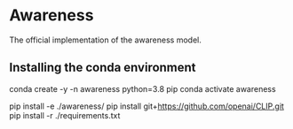 # Awareness

The official implementation of the awareness model.

## Installing the conda environment

conda create -y -n awareness python=3.8 pip
conda activate awareness

pip install -e ./awareness/
pip install git+https://github.com/openai/CLIP.git
pip install -r ./requirements.txt
